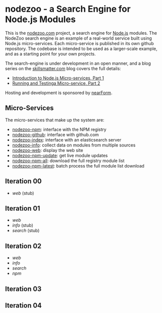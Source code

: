 nodezoo - a Search Engine for Node.js Modules
===============================================================

This is the [nodezoo.com](http://nodezoo.com) project, a search engine for
[Node.js](http://nodejs.org) modules. The NodeZoo search engine is an
example of a real-world service built using Node.js
micro-services. Each micro-service is published in its own github
repository. The codebase is intended to be used as a larger-scale
example, and as a starting point for your own projects.

The search-engine is under development in an open manner, and a blog
series on the [skillsmatter.com](http://skillsmatter.com) blog covers
the full details:

   * [Introduction to Node.js Micro-services, Part 1](http://blog.skillsmatter.com/2014/09/10/build-a-search-engine-for-node-js-modules-using-microservices-part-1/)
   * [Running and Testinga Micro-service, Part 2](http://blog.skillsmatter.com/2014/09/17/build-a-search-engine-for-node-js-modules-using-microservices-part-2/)

Hosting and development is sponsored by [nearForm](http://nearform.com).


## Micro-Services

The micro-services that make up the system are:

   * [nodezoo-npm](http://github.com/rjrodger/nodezoo-npm): interface with the NPM registry
   * [nodezoo-github](http://github.com/rjrodger/nodezoo-github): interface with github.com
   * [nodezoo-index](http://github.com/rjrodger/nodezoo-index): interface with an elasticsearch server
   * [nodezoo-info](http://github.com/rjrodger/nodezoo-info): collect data on modules from multiple sources
   * [nodezoo-web](http://github.com/rjrodger/nodezoo-web): display the web site
   * [nodezoo-npm-update](http://github.com/rjrodger/nodezoo-npm-update): get live module updates
   * [nodezoo-npm-all](http://github.com/rjrodger/nodezoo-npm-all): download the full registry module list
   * [nodezoo-npm-latest](http://github.com/rjrodger/nodezoo-npm-latest): batch process the full module list download



## Iteration 00

   * _web_ (stub)

## Iteration 01

   * _web_
   * _info_  (stub)
   * _search_  (stub)

## Iteration 02

   * _web_
   * _info_
   * _search_
   * _npm_

## Iteration 03


## Iteration 04

